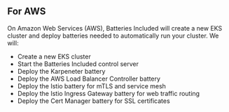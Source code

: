 ## For AWS

On Amazon Web Services (AWS), Batteries Included will create a new EKS cluster
and deploy batteries needed to automatically run your cluster. We will:

- Create a new EKS cluster
- Start the Batteries Included control server
- Deploy the Karpeneter battery
- Deploy the AWS Load Balancer Controller battery
- Deploy the Istio battery for mTLS and service mesh
- Deploy the Istio Ingress Gateway battery for web traffic routing
- Deploy the Cert Manager battery for SSL certificates
